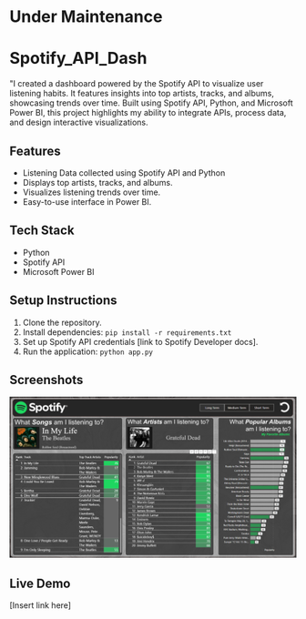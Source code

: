 # Under Maintenance

# Spotify_API_Dash
"I created a dashboard powered by the Spotify API to visualize user listening habits. It features insights into top artists, tracks, and albums, showcasing trends over time. Built using Spotify API, Python, and Microsoft Power BI, this project highlights my ability to integrate APIs, process data, and design interactive visualizations.

## Features
- Listening Data collected using Spotify API and Python
- Displays top artists, tracks, and albums.
- Visualizes listening trends over time.
- Easy-to-use interface in Power BI.

## Tech Stack
- Python
- Spotify API
- Microsoft Power BI

## Setup Instructions
1. Clone the repository.
2. Install dependencies: `pip install -r requirements.txt`
3. Set up Spotify API credentials [link to Spotify Developer docs].
4. Run the application: `python app.py`

## Screenshots
![alt text](https://github.com/JacobLender/Spotify_API_Dash/blob/main/Screenshot%202024-12-03%20153027.png)

## Live Demo
[Insert link here]
